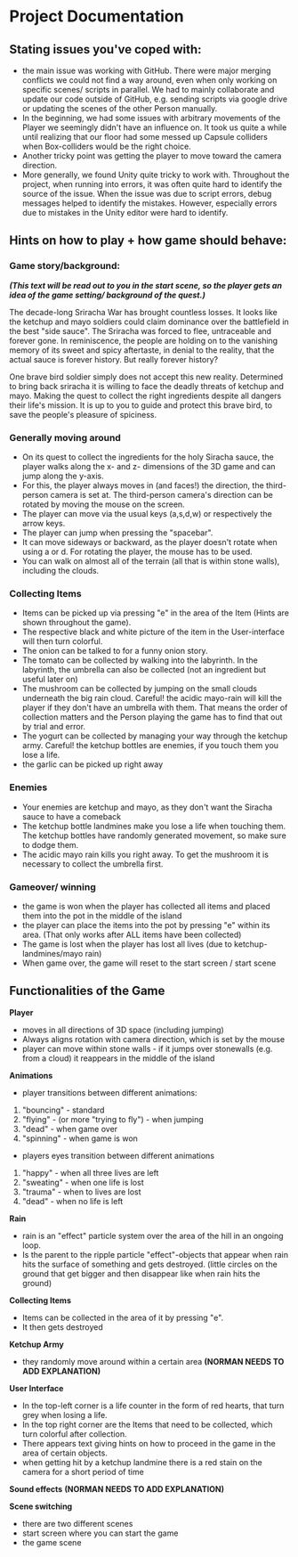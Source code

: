 # Project Documentation

## Stating issues you've coped with:
- the main issue was working with GitHub. There were major merging conflicts we could not find a way around, even when only working on specific scenes/ scripts in parallel. We had to mainly collaborate and update our code outside of GitHub, e.g. sending scripts via google drive or updating the scenes of the other Person manually. 
- In the beginning, we had some issues with arbitrary movements of the Player we seemingly didn't have an influence on. It took us quite a while until realizing that our floor had some messed up Capsule colliders when Box-colliders would be the right choice. 
- Another tricky point was getting the player to move toward the camera direction.
- More generally, we found Unity quite tricky to work with. Throughout the project, when running into errors, it was often quite hard to identify the source of the issue. When the issue was due to script errors, debug messages helped to identify the mistakes. However, especially errors due to mistakes in the Unity editor were hard to identify. 

## Hints on how to play + how game should behave:

### Game story/background:

***(This text will be read out to you in the start scene, so the player gets an idea of the game setting/ background of the quest.)***

The decade-long Sriracha War has brought countless losses. It looks like the ketchup and mayo soldiers could claim dominance over the battlefield in the best "side sauce". The Sriracha was forced to flee, untraceable and forever gone. In reminiscence, the people are holding on to the vanishing memory of its sweet and spicy aftertaste, in denial to the reality, that the actual sauce is forever history. But really forever history?

One brave bird soldier simply does not accept this new reality. Determined to bring back sriracha it is willing to face the deadly threats of ketchup and mayo. Making the quest to collect the right ingredients despite all dangers their life's mission. It is up to you to guide and protect this brave bird, to save the people's pleasure of spiciness.

### Generally moving around 
- On its quest to collect the ingredients for the holy Siracha sauce, the player walks along the x- and z- dimensions of the 3D game and can jump along the y-axis. 
- For this, the player always moves in (and faces!) the direction, the third-person camera is set at. The third-person camera's direction can be rotated by moving the mouse on the screen. 
- The player can move via the usual keys (a,s,d,w) or respectively the arrow keys. 
- The player can jump when pressing the "spacebar".
- It can move sideways or backward, as the player doesn't rotate when using a or d. For rotating the player, the mouse has to be used. 
- You can walk on almost all of the terrain (all that is within stone walls), including the clouds.

### Collecting Items
- Items can be picked up via pressing "e" in the area of the Item (Hints are shown throughout the game). 
- The respective black and white picture of the item in the User-interface will then turn colorful.
- The onion can be talked to for a funny onion story.
- The tomato can be collected by walking into the labyrinth. In the labyrinth, the umbrella can also be collected (not an ingredient but useful later on) 
- The mushroom can be collected by jumping on the small clouds underneath the big rain cloud. Careful! the acidic mayo-rain will kill the player if they don't have an umbrella with them. That means the order of collection matters and the Person playing the game has to find that out by trial and error. 
- The yogurt can be collected by managing your way through the ketchup army. Careful! the ketchup bottles are enemies, if you touch them you lose a life.
- the garlic can be picked up right away


### Enemies
- Your enemies are ketchup and mayo, as they don't want the Siracha sauce to have a comeback
- The ketchup bottle landmines make you lose a life when touching them. The ketchup bottles have randomly generated movement, so make sure to dodge them.
- The acidic mayo rain kills you right away. To get the mushroom it is necessary to collect the umbrella first. 

### Gameover/ winning
- the game is won when the player has collected all items and placed them into the pot in the middle of the island 
- the player can place the items into the pot by pressing "e" within its area. (That only works after ALL items have been collected) 
- The game is lost when the player has lost all lives (due to ketchup-landmines/mayo rain) 
- When game over, the game will reset to the start screen / start scene

## Functionalities of the Game

**Player**
- moves in all directions of 3D space (including jumping) 
- Always aligns rotation with camera direction, which is set by the mouse
- player can move within stone walls - if it jumps over stonewalls (e.g. from a cloud) it reappears in the middle of the island

**Animations**
- player transitions between different animations: 
 1. "bouncing" - standard
 2. "flying" - (or more "trying to fly") - when jumping
 3. "dead" - when game over
 4. "spinning" - when game is won

- players eyes transition between different animations
1. "happy" - when all three lives are left
2. "sweating" - when one life is lost
3. "trauma" - when to lives are lost
4. "dead" - when no life is left

**Rain**
- rain is an "effect" particle system over the area of the hill in an ongoing loop. 
- Is the parent to the ripple particle "effect"-objects that appear when rain hits the surface of something and gets destroyed. (little circles on the ground that get bigger and then disappear like when rain hits the ground)

**Collecting Items**
- Items can be collected in the area of it by pressing "e". 
- It then gets destroyed 

**Ketchup Army**
- they randomly move around within a certain area **(NORMAN NEEDS TO ADD EXPLANATION)**

**User Interface**
- In the top-left corner is a life counter in the form of red hearts, that turn grey when losing a life. 
- In the top right corner are the Items that need to be collected, which turn colorful after collection.
- There appears text giving hints on how to proceed in the game in the area of certain objects.
- when getting hit by a ketchup landmine there is a red stain on the camera for a short period of time

**Sound effects**
**(NORMAN NEEDS TO ADD EXPLANATION)**

**Scene switching** 
- there are two different scenes
- start screen where you can start the game
- the game scene 




